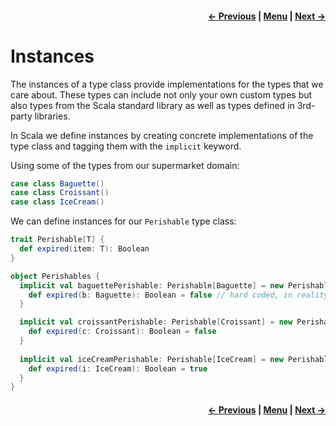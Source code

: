 <h4 align="right">
    <a href="lesson2_2_classes.md">← Previous</a> |
    <a href="../../../../README.md">Menu</a> |
    <a href="lesson2_4_1_interface_objects.md">Next →</a>
</h4>

<h1>Instances</h1>

The instances of a type class provide implementations for the types that we care about. These types can include not only 
your own custom types but also types from the Scala standard library as well as types defined in 3rd-party libraries.

In Scala we define instances by creating concrete implementations of the type class and tagging them with the `implicit` 
keyword.

Using some of the types from our supermarket domain:

```scala
case class Baguette()
case class Croissant()
case class IceCream()
```

We can define instances for our `Perishable` type class:

```scala
trait Perishable[T] {
  def expired(item: T): Boolean
}

object Perishables {
  implicit val baguettePerishable: Perishable[Baguette] = new Perishable[Baguette] {
    def expired(b: Baguette): Boolean = false // hard coded, in reality would use `b` to figure out if it expired
  }

  implicit val croissantPerishable: Perishable[Croissant] = new Perishable[Croissant] {
    def expired(c: Croissant): Boolean = false
  }
  
  implicit val iceCreamPerishable: Perishable[IceCream] = new Perishable[IceCream] {
    def expired(i: IceCream): Boolean = true
  }
}
```

<h4 align="right">
    <a href="lesson2_2_classes.md">← Previous</a> |
    <a href="../../../../README.md">Menu</a> |
    <a href="lesson2_4_1_interface_objects.md">Next →</a>
</h4>
